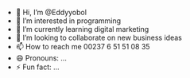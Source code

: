 - 👋 Hi, I’m @Eddyyobol
- 👀 I’m interested in programming 
- 🌱 I’m currently learning digital marketing 
- 💞️ I’m looking to collaborate on new business ideas 
- 📫 How to reach me 00237 6 51 51 08 35 
- 😄 Pronouns: ...
- ⚡ Fun fact: ...

<!---
Eddyyobol/Eddyyobol is a ✨ special ✨ repository because its `README.md` (this file) appears on your GitHub profile.
You can click the Preview link to take a look at your changes.
--->
